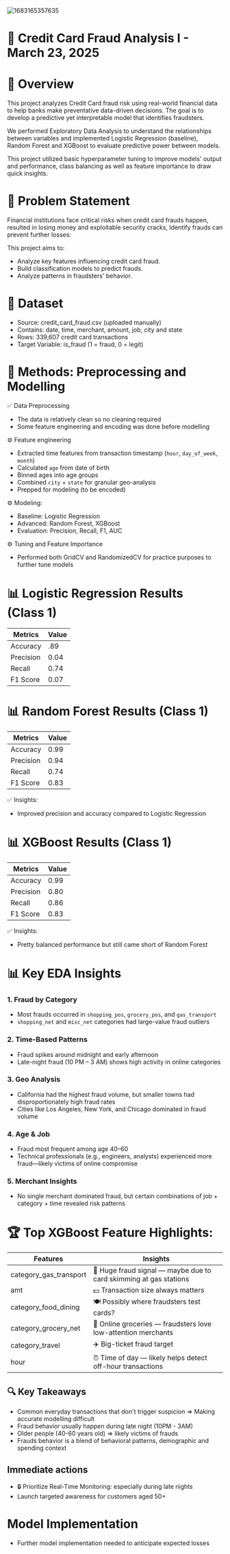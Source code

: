 
![1683165357635](https://github.com/user-attachments/assets/be386eb5-eaac-4fe0-929e-cc81f73a8daf)

# 🏦 Credit Card Fraud Analysis I - March 23, 2025
# 📌 Overview

This project analyzes Credit Card fraud risk using real-world financial data to help banks make preventative data-driven decisions. The goal is to develop a predictive yet interpretable model that identifies fraudsters.

We performed Exploratory Data Analysis to understand the relationships between variables and implemented Logistic Regression (baseline), Random Forest and XGBoost to evaluate predictive power between models.

This project utilized basic hyperparameter tuning to improve models' output and performance, class balancing as well as feature importance to draw quick insights.

# 🎯 Problem Statement
Financial institutions face critical risks when credit card frauds happen, resulted in losing money and exploitable security cracks, Identify frauds can prevent further losses:

This project aims to:

- Analyze key features influencing credit card fraud.
- Build classification models to predict frauds.
- Analyze patterns in fraudsters' behavior.

# 📂 Dataset
- Source: credit_card_fraud.csv (uploaded manually)
- Contains: date, time, merchant, amount, job, city and state
- Rows: 339,607 credit card transactions
- Target Variable: is_fraud (1 = fraud, 0 = legit)

# 🔧 Methods: Preprocessing and Modelling

✅ Data Preprocessing
- The data is relatively clean so no cleaning required
- Some feature engineering and encoding was done before modelling

⚙️ Feature engineering
- Extracted time features from transaction timestamp (`hour`, `day_of_week`, `month`)
- Calculated `age` from date of birth
- Binned ages into age groups
- Combined `city` + `state` for granular geo-analysis
- Prepped for modeling (to be encoded)

⚙️ Modeling:
- Baseline: Logistic Regression
- Advanced: Random Forest, XGBoost
- Evaluation: Precision, Recall, F1, AUC
 
⚙️ Tuning and Feature Importance
- Performed both GridCV and RandomizedCV for practice purposes to further tune models

# 📊 Logistic Regression Results (Class 1)
 | Metrics  | Value |
| ------------- | ------------- |
| Accuracy  | .89  |
| Precision  | 0.04  |
| Recall  | 0.74 |
| F1 Score  | 0.07  |

# 📊 Random Forest Results (Class 1)
 | Metrics  | Value |
| ------------- | ------------- |
| Accuracy  | 0.99  |
| Precision  | 0.94  |
| Recall  | 0.74 |
| F1 Score  | 0.83  |

✅ Insights:
- Improved precision and accuracy compared to Logistic Regression

# 📊 XGBoost Results (Class 1)
 | Metrics  | Value |
| ------------- | ------------- |
| Accuracy  | 0.99  |
| Precision  | 0.80  |
| Recall  | 0.86 |
| F1 Score  | 0.83  |

✅ Insights:
- Pretty balanced performance but still came short of Random Forest

# 📊 Key EDA Insights

### 1. **Fraud by Category**
- Most frauds occurred in `shopping_pos`, `grocery_pos`, and `gas_transport`
- `shopping_net` and `misc_net` categories had large-value fraud outliers

### 2. **Time-Based Patterns**
- Fraud spikes around midnight and early afternoon
- Late-night fraud (10 PM – 3 AM) shows high activity in online categories

### 3. **Geo Analysis**
- California had the highest fraud volume, but smaller towns had disproportionately high fraud rates
- Cities like Los Angeles, New York, and Chicago dominated in fraud volume

### 4. **Age & Job**
- Fraud most frequent among age 40–60
- Technical professionals (e.g., engineers, analysts) experienced more fraud—likely victims of online compromise

### 5. **Merchant Insights**
- No single merchant dominated fraud, but certain combinations of job + category + time revealed risk patterns

# 🏆 Top XGBoost Feature Highlights:
| Features  | Insights |
| ------------- | ------------- |
| category_gas_transport  | 🚗 Huge fraud signal — maybe due to card skimming at gas stations  |
| amt  | 💵 Transaction size always matters  |
| category_food_dining  | 🍽️ Possibly where fraudsters test cards? |
| category_grocery_net  | 🛒 Online groceries — fraudsters love low-attention merchants  |
| category_travel  | ✈️ Big-ticket fraud target  |
| hour  | ⏰ Time of day — likely helps detect off-hour transactions  |

## 🔍 Key Takeaways
- Common everyday transactions that don't trigger suspicion => Making accurate modelling difficult
- Fraud behavior usually happen during late night (10PM - 3AM)
- Older people (40-60 years old) => likely victims of frauds
- Frauds behavior is a blend of behavioral patterns, demographic and spending context

## Immediate actions
- 🔒 Prioritize Real-Time Monitoring: especially during late nights
- Launch targeted awareness for customers aged 50+

# Model Implementation
- Further model implementation needed to anticipate expected losses
